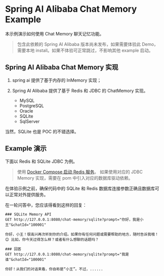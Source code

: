 # Spring AI Alibaba Chat Memory Example

本示例演示如何使用 Chat Memory 聊天记忆功能。

> 包含此依赖的 Spring AI Alibaba 版本尚未发布，如果需要体验此 Demo，需要本地 install。如果不体验可正常跳过，不影响其他 example 启动。

## Spring AI Alibaba Chat Memory 实现

1. spring ai 提供了基于内存的 InMemory 实现； 
2. Spring AI Alibaba 提供了基于 Redis 和 JDBC 的 ChatMemory 实现。
    
    - MySQL
    - PostgreSQL
    - Oracle
    - SQLite
    - SqlServer
   
当然，SQLite 也是 POC 的不错选择。

## Example 演示

下面以 Redis 和 SQLite JDBC 为例。

> 使用 [Docker Compose 启动 Redis 服务](../docker-compose/redis)。
> 如果使用对应的 JDBC Memory 实现，需要在 pom 中引入对应的数据库驱动依赖。

在体验示例之前，确保代码中的 SQLite 和 Redis 数据库连接参数正确且数据库可以正常对外提供服务。

在一轮问答中，您应该得看到这样的回复：

```shell
### SQLite Memory API
GET http://127.0.0.1:8080/chat-memory/sqlite?prompt="你好，我是小王"&chatId="100001"

你好，小王！很高兴再次听到你的介绍。如果你有任何问题或需要帮助的地方，随时告诉我哦！😊 比如，你今天过得怎么样？或者有什么想聊的话题吗？

### 回答
GET http://127.0.0.1:8080/chat-memory/sqlite?prompt="我是谁"&chatId="100001"

你好！从我们的对话来看，你自称是“小王”。不过，......

```
